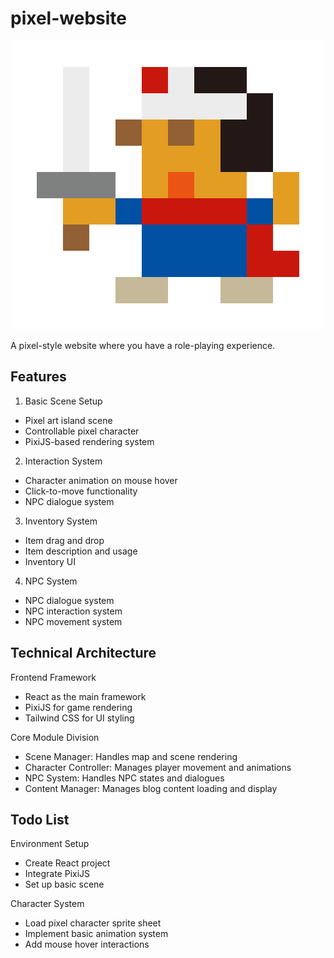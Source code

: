 # pixel-website

![Hero Logo](docs/static/img/hero.png)

A pixel-style website where you have a role-playing experience.

## Features

1. Basic Scene Setup
* Pixel art island scene
* Controllable pixel character
* PixiJS-based rendering system

2. Interaction System
* Character animation on mouse hover
* Click-to-move functionality
* NPC dialogue system

3. Inventory System
* Item drag and drop
* Item description and usage
* Inventory UI

4. NPC System
* NPC dialogue system
* NPC interaction system
* NPC movement system

## Technical Architecture
Frontend Framework
- React as the main framework  
- PixiJS for game rendering  
- Tailwind CSS for UI styling  

Core Module Division
- Scene Manager: Handles map and scene rendering  
- Character Controller: Manages player movement and animations  
- NPC System: Handles NPC states and dialogues  
- Content Manager: Manages blog content loading and display 

## Todo List

Environment Setup
* Create React project  
* Integrate PixiJS  
* Set up basic scene   

Character System
- Load pixel character sprite sheet  
- Implement basic animation system  
- Add mouse hover interactions 


